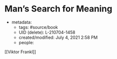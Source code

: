 # Man’s Search for Meaning

- metadata:
	- tags: #source/book 
	- UID (delete): L-210704-1458
	- created/modified: July 4, 2021 2:58 PM
	- people: 

[[Viktor Frankl]]
